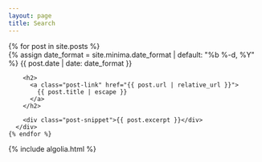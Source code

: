 ```yaml
---
layout: page
title: Search
---
```

<div id="search-searchbar"></div>
 
  <div class="post-list" id="search-hits">
    {% for post in site.posts %}
      <div class="post-item">
        {% assign date_format = site.minima.date_format | default: "%b %-d, %Y" %}
        <span class="post-meta">{{ post.date | date: date_format }}</span>
 
        <h2>
          <a class="post-link" href="{{ post.url | relative_url }}">
            {{ post.title | escape }}
          </a>
        </h2>
 
        <div class="post-snippet">{{ post.excerpt }}</div>
      </div>
    {% endfor %}
 </div>
 
  {% include algolia.html %}
